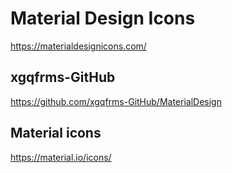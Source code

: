 # Material Design Icons  

https://materialdesignicons.com/  


## xgqfrms-GitHub  
https://github.com/xgqfrms-GitHub/MaterialDesign  



## Material icons  
https://material.io/icons/  
